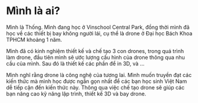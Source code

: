# Mình là ai?

Mình là Thống. Mình đang học ở Vinschool Central Park, đồng thời mình đã học về các thiết bị bay không người lái, cụ thể là drone ở Đại học Bách Khoa TPHCM khoảng 1 năm.

Mình đã có kinh nghiệm thiết kế và chế tạo 3 con drones, trong quá trình làm drone, đầu tiên mình sẽ ước lượng cấu hình của drone thông qua nhu cầu của mình. Sau đó là thiết kế các phần để in 3D, và ...

Mình nghĩ rằng drone là công nghệ của tương lai. Mình muốn truyền đạt các kiến thức mà mình học được ngắn gọn nhất để các bạn học sinh Việt Nam dễ tiếp cận đến kiến thức này. Thông qua việc chế tạo drone sẽ giúp các bạn nâng cao kỹ năng lập trình, thiết kế 3D và bay drone. 

